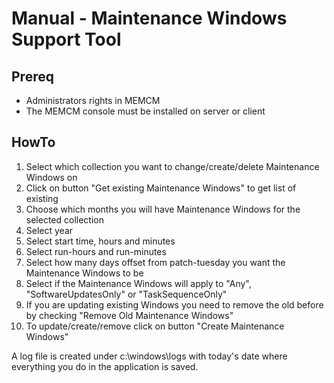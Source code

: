 # Manual - Maintenance Windows Support Tool
## Prereq
- Administrators rights in MEMCM
- The MEMCM console must be installed on server or client

## HowTo
1. Select which collection you want to change/create/delete Maintenance Windows on
2. Click on button "Get existing Maintenance Windows" to get list of existing
3. Choose which months you will have Maintenance Windows for the selected collection
4. Select year
5. Select start time, hours and minutes
6. Select run-hours and run-minutes
7. Select how many days offset from patch-tuesday you want the Maintenance Windows to be
8. Select if the Maintenance Windows will apply to "Any", "SoftwareUpdatesOnly" or "TaskSequenceOnly"
9. If you are updating existing Windows you need to remove the old before by checking "Remove Old Maintenance Windows"
10. To update/create/remove click on button "Create Maintenance Windows"

A log file is created under c:\windows\logs with today's date where everything you do in the application is saved.
